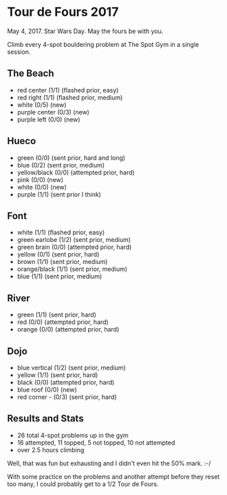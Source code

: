 # Tour de Fours 2017

May 4, 2017. Star Wars Day. May the fours be with you.

Climb every 4-spot bouldering problem at The Spot Gym in a single session.

## The Beach

- red center (1/1) (flashed prior, easy)
- red right (1/1) (flashed prior, medium)
- white (0/5) (new)
- purple center (0/3) (new)
- purple left (0/0) (new)

## Hueco

- green (0/0) (sent prior, hard and long)
- blue (0/2) (sent prior, medium)
- yellow/black (0/0) (attempted prior, hard)
- pink (0/0) (new)
- white (0/0) (new)
- purple (1/1) (sent prior I think)

## Font

- white (1/1) (flashed prior, easy)
- green earlobe (1/2) (sent prior, medium)
- green brain (0/0) (attempted prior, hard)
- yellow (0/1) (sent prior, hard)
- brown (1/1) (sent prior, medium)
- orange/black (1/1) (sent prior, medium)
- blue (1/1) (sent prior, medium)

## River

-  green (1/1) (sent prior, hard)
- red (0/0) (attempted prior, hard)
- orange (0/0) (attempted prior, hard)

## Dojo

- blue vertical (1/2) (sent prior, medium)
- yellow (1/1) (sent prior, hard)
- black (0/0) (attempted prior, hard)
- blue roof (0/0) (new)
- red corner - (0/3) (sent prior, hard)

## Results and Stats

- 26 total 4-spot problems up in the gym
- 16 attempted, 11 topped, 5 not topped, 10 not attempted
- over 2.5 hours climbing

Well, that was fun but exhausting and I didn't even hit the 50% mark. :-/

With some practice on the problems and another attempt before they reset too many, I could probably get to a 1/2 Tour de Fours.
